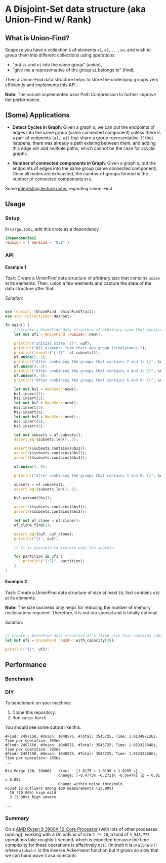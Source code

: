 # A Disjoint-Set data structure (aka Union-Find w/ Rank)

## What is Union-Find?

Suppose you have a collection `S` of elements `e1`, `e2`, `...`, `en`, and wish to group them into different collections using operations:

- "put `ei` and `ej` into the same group" (union),
- "give me a representative of the group `ei` belongs to" (find).

Then a Union-Find data structure helps to store the underlying groups very efficiently and implements this API.

**Note**: The variant implemented uses Path Compression to further improve the performance.

## (Some) Applications

- **Detect Cycles in Graph**: Given a graph `G`, we can put the endpoints of edges into the same group (same connected component) unless there is a pair of endpoints `(ei, ej)` that share a group representative. If that happens, there was already a path existing between them, and adding this edge will add multiple paths, which cannot be the case for acyclic graphs.

- **Number of connected components in Graph**: Given a graph `G`, put the endpoints of edges into the same group (same connected component). Once all nodes are exhausted, the number of groups formed is the number of connected components in `G`.

Some [interesting lecture notes](https://www.cs.cmu.edu/~avrim/451f13/lectures/lect0912.pdf) regarding Union-Find.

## Usage

### Setup

In `Cargo.toml`, add this crate as a dependency.

```toml
[dependencies]
reunion = { version = "0.1" }
```
### API

#### Example 1

*Task*: Create a UnionFind data structure of arbitrary size that contains `usize` at its elements.
Then, union a few elements and capture the state of the data structure after that.

*Solution*: 

```rust

use reunion::{UnionFind, UnionFindTrait};
use std::collections::HashSet;

fn main() {
    // Create a UnionFind data structure of arbitrary size that contains subsets of usizes.
    let mut uf1 = UnionFind::<usize>::new();

	println!("Initial state: {}", &uf);
	println!("All elements form their own group (singletons).");
	println!(format!("{:?}", uf.subsets());
	uf.union(2, 1);
	println!("After combining the groups that contains 2 and 1: {}", &uf);
	uf.union(4, 3);
	println!("After combining the groups that contains 4 and 3: {}", &uf);
	uf.union(6, 5);
	println!("After combining the groups that contains 6 and 5: {}", &uf);

	let mut hs1 = HashSet::new();
	hs1.insert(1);
	hs1.insert(2);
	let mut hs2 = HashSet::new();
	hs2.insert(3);
	hs2.insert(4);
	let mut hs3 = HashSet::new();
	hs3.insert(5);
	hs3.insert(6);

	let mut subsets = uf.subsets();
	assert_eq!(subsets.len(), 3);

	assert!(&subsets.contains(&hs1));
	assert!(&subsets.contains(&hs2));
	assert!(&subsets.contains(&hs3));

	uf.union(1, 5);

	println!("After combining the groups that contains 1 and 5: {}", &uf);

	subsets = uf.subsets();
	assert_eq!(subsets.len(), 2);

	hs3.extend(&hs1);

	assert!(&subsets.contains(&hs3));
	assert!(&subsets.contains(&hs2));

	let mut uf_clone = uf.clone();
	uf_clone.find(2);

	assert_eq!(&uf, &uf_clone);
	println!("{}", &uf);

    // It is possible to iterate over the subsets.

    for partition in uf1 {
        println!("{:?}", partition);
    }
}

```

#### Example 2

*Task*: Create a UnionFind data structure of size at least `10`, that contains `u16` at its elements.

**Note**: The size business only helps for reducing the number of memory reallocations required. Therefore, it is not too special and is totally optional.

*Solution*: 

```rust

// Create a UnionFind data structure of a fixed size that contains subsets of u16.
let mut uf2 = UnionFind::<u16>::with_capacity(10);

println!("{}", uf2);

```

## Performance

### Benchmark

### DIY
To benchmark on your machine:

1. Clone this repository.
2. Run `cargo bench`

You should see some output like this:

```
#Find: 2497150, #Union: 1048575, #Total: 3545725, Time: 1.013497126s, Time per operation: 285ns
#Find: 2497150, #Union: 1048575, #Total: 3545725, Time: 1.013323348s, Time per operation: 285ns
#Find: 2497150, #Union: 1048575, #Total: 3545725, Time: 1.012333206s, Time per operation: 285ns
...

Big Merge (20, 10000)   time:   [1.0175 s 1.0190 s 1.0205 s]                                     
                        change: [-0.4773% -0.2721% -0.0647%] (p = 0.01 < 0.05)
                        Change within noise threshold.
Found 13 outliers among 100 measurements (13.00%)
  10 (10.00%) high mild
  3 (3.00%) high severe

...
```

### Summary

On a [AMD Ryzen 9 3900X 12-Core Processor](https://www.amd.com/en/products/cpu/amd-ryzen-9-3900x) (with lots of other processes running),
working with a UnionFind of size `2 ** 20`, a total of `3,545,725` operations take roughly `1` second, which is expected because the time complexity
for these operations is effectively `O(1)` (in truth it is `O(alpha(n))` where `alpha(n)` is the inverse Ackermann function but it grows so slow that we can hand wave it asa constant).
